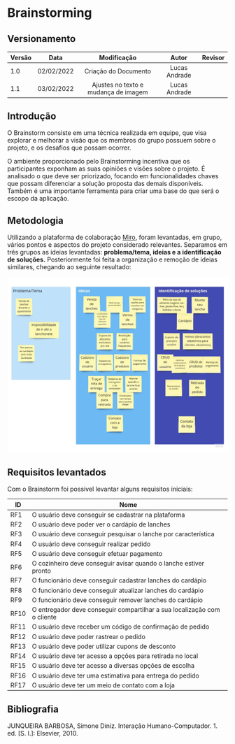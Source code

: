 # Brainstorming

## Versionamento

| Versão | Data       | Modificação          | Autor                        |Revisor|
| ------ | :--------: | :------------------: | :--------------------------: | :---: |
| 1.0    | 02/02/2022 | Criação do Documento | Lucas Andrade |  |
| 1.1    | 03/02/2022 | Ajustes no texto e mudança de imagem | Lucas Andrade | | 

## Introdução

O Brainstorm consiste em uma técnica realizada em equipe, que visa explorar e melhorar a visão que os membros do grupo possuem sobre o projeto, e os desafios que possam ocorrer.

O ambiente proporcionado pelo Brainstorming incentiva que os participantes exponham as suas opiniões e visões sobre o projeto. É analisado o que deve ser priorizado, focando em funcionalidades chaves que possam diferenciar a solução proposta das demais disponíveis. Também é uma importante ferramenta para criar uma base do que será o escopo da aplicação.  

## Metodologia

Utilizando a plataforma de colaboração [Miro](https://miro.com/), foram levantadas, em grupo, vários pontos e aspectos do projeto considerado relevantes. Separamos em três grupos as ideias levantadas: **problema/tema, ideias e a identificação de soluções.** Posteriormente foi feita a organização e remoção de ideias similares, chegando ao seguinte resultado:

![Brainstorming Problemas](./../../assets/images/Brainstorming.jpg)

## Requisitos levantados

Com o Brainstorm foi possivel levantar alguns requisitos iniciais:

| ID | Nome |
| -- | -- |
| RF1 | O usuário deve conseguir se cadastrar na plataforma |
| RF2 | O usuário deve poder ver o cardápio de lanches |
| RF3 | O usuário deve conseguir pesquisar o lanche por característica |
| RF4 | O usuário deve conseguir realizar pedido |
| RF5 | O usuário deve conseguir efetuar pagamento |
| RF6 | O cozinheiro deve conseguir avisar quando o lanche estiver pronto |
| RF7 | O funcionário deve conseguir cadastrar lanches do cardápio  |
| RF8 | O funcionário deve conseguir atualizar lanches do cardápio  |
| RF9 | O funcionário deve conseguir remover lanches do cardápio   |
| RF10 | O entregador deve conseguir compartilhar a sua localização com o cliente |
| RF11 | O usuário deve receber um código de confirmação de pedido |
| RF12 | O usuário deve poder rastrear o pedido |
| RF13 | O usuário deve poder utilizar cupons de desconto |
| RF14 | O usuário deve ter acesso a opções para retirada no local |
| RF15 | O usuário deve ter acesso a diversas opções de escolha |
| RF16 | O usuário deve ter uma estimativa para entrega do pedido |
| RF17 | O usuário deve ter um meio de contato com a loja |

## Bibliografia

JUNQUEIRA BARBOSA, Simone Diniz. Interação Humano-Computador. 1. ed. [S. l.]: Elsevier, 2010.